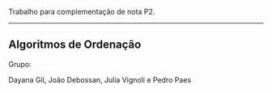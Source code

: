 Trabalho para complementação de nota P2.

----------------------------------------
Algoritmos de Ordenação
----------------------------------------

Grupo:

Dayana Gil, João Debossan, Julia Vignoli e Pedro Paes
